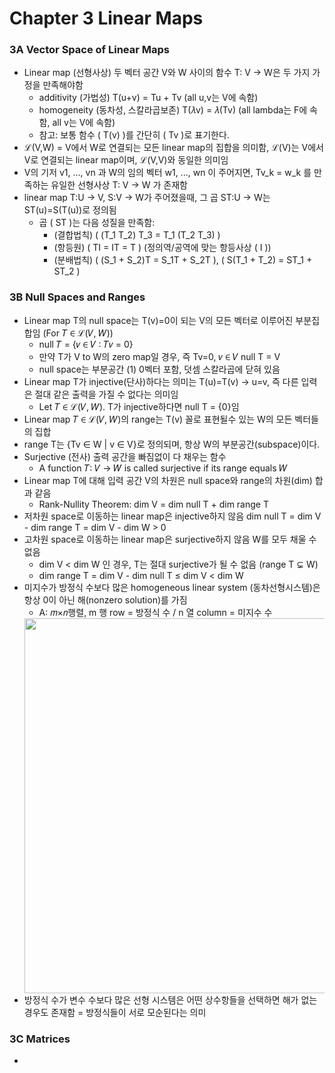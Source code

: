 # Chapter 3 Linear Maps

### 3A Vector Space of Linear Maps

+ Linear map (선형사상) 두 벡터 공간 V와 W 사이의 함수 T: V → W은 두 가지 가정을 만족해야함
  + additivity (가법성) T(u+v) = Tu + Tv (all u,v는 V에 속함)
  + homogeneity (동차성, 스칼라곱보존) T(𝜆v) = 𝜆(Tv) (all lambda는 F에 속함, all v는 V에 속함)
  + 참고: 보통 함수 \( T(v) \)를 간단히 \( Tv \)로 표기한다.
+ ℒ(V,W) = V에서 W로 연결되는 모든 linear map의 집합을 의미함, ℒ(V)는 V에서 V로 연결되는 linear map이며, ℒ(V,V)와 동일한 의미임
+ V의 기저 v1, ..., vn 과 W의 임의 벡터 w1, ..., wn 이 주어지면, Tv_k = w_k 를 만족하는 유일한 선형사상 T: V → W 가 존재함
+ linear map T:U → V, S:V → W가 주어졌을때, 그 곱 ST:U → W는 ST(u)=S(T(u))로 정의됨
  + 곱 \( ST \)는 다음 성질을 만족함:
    + (결합법칙) \( (T_1 T_2) T_3 = T_1 (T_2 T_3) \)
    + (항등원) \( TI = IT = T \) (정의역/공역에 맞는 항등사상 \( I \))
    + (분배법칙) \( (S_1 + S_2)T = S_1T + S_2T \), \( S(T_1 + T_2) = ST_1 + ST_2 \)
   
### 3B Null Spaces and Ranges

+ Linear map T의 null space는 T(v)=0이 되는 V의 모든 벡터로 이루어진 부분집합임 (For 𝑇 ∈ ℒ(𝑉, 𝑊))
  + null 𝑇 = {𝑣 ∈ 𝑉 ∶ 𝑇𝑣 = 0}
  + 만약 T가 V to W의 zero map일 경우, 즉 Tv=0, 𝑣 ∈ 𝑉 null T = V
  + null space는 부분공간 (1) 0벡터 포함, 덧셈 스칼라곱에 닫혀 있음
+ Linear map T가 injective(단사)하다는 의미는 T(u)=T(v) → u=v, 즉 다른 입력은 절대 같은 출력을 가질 수 없다는 의미임
  + Let 𝑇 ∈ ℒ(𝑉, 𝑊). T가 injective하다면 null T = {0}임
+ Linear map 𝑇 ∈ ℒ(𝑉, 𝑊)의 range는 T(v) 꼴로 표현될수 있는 W의 모든 벡터들의 집합
+ range T는 {Tv ∈ W | v ∈ V}로 정의되며, 항상 W의 부분공간(subspace)이다.
+ Surjective (전사) 출력 공간을 빠짐없이 다 채우는 함수
  + A function 𝑇∶ 𝑉 → 𝑊 is called surjective if its range equals 𝑊
+ Linear map T에 대해 입력 공간 V의 차원은 null space와 range의 차원(dim) 합과 같음
  + Rank-Nullity Theorem: dim V = dim null T + dim range T
+ 저차원 space로 이동하는 linear map은 injective하지 않음 dim null T = dim V - dim range T = dim V - dim W > 0
+ 고차원 space로 이동하는 linear map은 surjective하지 않음 W를 모두 채울 수 없음
  + dim V < dim W 인 경우, T는 절대 surjective가 될 수 없음 (range T ⊊ W)
  + dim range T = dim V - dim null T ≤ dim V < dim W
+ 미지수가 방정식 수보다 많은 homogeneous linear system (동차선형시스템)은 항상 0이 아닌 해(nonzero solution)를 가짐
  +  A: 𝑚×𝑛행렬, m 행 row = 방정식 수 / n 열 column = 미지수 수
  <!-- 이미지 크기 조절 (width 600px) -->
  <img src="https://github.com/user-attachments/assets/eb4a2739-0fa0-45f4-9907-f166d78b7f02" width="600">
+  방정식 수가 변수 수보다 많은 선형 시스템은 어떤 상수항들을 선택하면 해가 없는 경우도 존재함 = 방정식들이 서로 모순된다는 의미

### 3C Matrices

+ 
